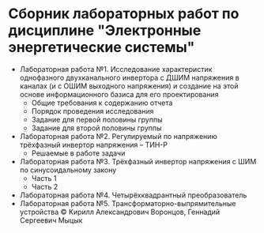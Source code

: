 # Сборник лабораторных работ по дисциплине "Электронные энергетические системы"
* Лабораторная работа №1. Исследование характеристик однофазного двухканального  инвертора с ДШИМ напряжения в каналах (и с ОШИМ выходного напряжения) и создание на этой основе информационного базиса для его проектирования
  * Общие требования к содержанию отчета
  * Порядок проведения исследования
  * Задание для первой половины группы
  * Задание для второй половины группы
* Лабораторная работа №2. Регулируемый по напряжению трёхфазный инвертор напряжения – ТИН-Р
  * Решаемые в работе задачи
* Лабораторная работа №3. Трёхфазный инвертор напряжения с ШИМ по синусоидальному закону
  * Часть 1
  * Часть 2
* Лабораторная работа №4. Четырёхквадрантный преобразователь
* Лабораторная работа №5. Трансформаторно-выпрямительные устройства
:copyright: Кирилл Александрович Воронцов, Геннадий Сергеевич Мыцык
